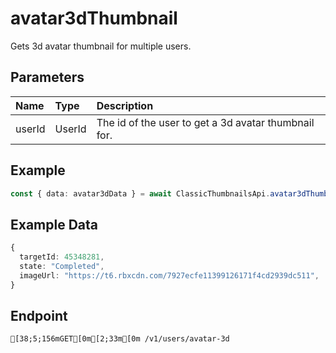 
# avatar3dThumbnail
Gets 3d avatar thumbnail for multiple users.


## Parameters
| Name   | Type   | Description                                          |
| :----- | :----- | :--------------------------------------------------- |
| userId | UserId | The id of the user to get a 3d avatar thumbnail for. |



## Example
```ts copy showLineNumbers
const { data: avatar3dData } = await ClassicThumbnailsApi.avatar3dThumbnail({ userId: 45348281 }); 
```


## Example Data
```ts copy showLineNumbers
{
  targetId: 45348281,
  state: "Completed",
  imageUrl: "https://t6.rbxcdn.com/7927ecfe11399126171f4cd2939dc511",
} 
```


## Endpoint
```ansi
[38;5;156mGET[0m[2;33m[0m /v1/users/avatar-3d
```
  